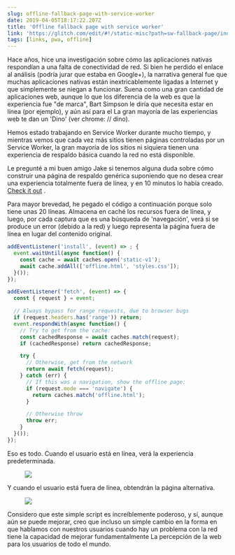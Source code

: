```yaml
---
slug: offline-fallback-page-with-service-worker
date: 2019-04-05T18:17:22.207Z
title: 'Offline fallback page with service worker'
link: 'https://glitch.com/edit/#!/static-misc?path=sw-fallback-page/index.html:6:9'
tags: [links, pwa, offline]
---
```

Hace años, hice una investigación sobre cómo las aplicaciones nativas respondían a una falta de conectividad de red. Si bien he perdido el enlace al análisis (podría jurar que estaba en Google+), la narrativa general fue que muchas aplicaciones nativas están inextricablemente ligadas a Internet y que simplemente se niegan a funcionar. Suena como una gran cantidad de aplicaciones web, aunque lo que los diferencia de la web es que la experiencia fue &quot;de marca&quot;, Bart Simpson le diría que necesita estar en línea (por ejemplo), y aún así para el La gran mayoría de las experiencias web te dan un &#39;Dino&#39; (ver chrome: // dino).

Hemos estado trabajando en Service Worker durante mucho tiempo, y mientras vemos que cada vez más sitios tienen páginas controladas por un Service Worker, la gran mayoría de los sitios ni siquiera tienen una experiencia de respaldo básica cuando la red no está disponible.

Le pregunté a mi buen amigo Jake si tenemos alguna duda sobre cómo construir una página de respaldo genérica suponiendo que no desea crear una experiencia totalmente fuera de línea, y en 10 minutos lo había creado. [Check it out](https://glitch.com/edit/#!/static-misc?path=sw-fallback-page/sw.js:6:9) .

Para mayor brevedad, he pegado el código a continuación porque solo tiene unas 20 líneas. Almacena en caché los recursos fuera de línea, y luego, por cada captura que es una búsqueda de &#39;navegación&#39;, verá si se produce un error (debido a la red) y luego representa la página fuera de línea en lugar del contenido original.

```JavaScript
addEventListener('install', (event) => ; {
  event.waitUntil(async function() {
    const cache = await caches.open('static-v1');
    await cache.addAll(['offline.html', 'styles.css']);
  }());
});

addEventListener('fetch', (event) => {
  const { request } = event;

  // Always bypass for range requests, due to browser bugs
  if (request.headers.has('range')) return;
  event.respondWith(async function() {
    // Try to get from the cache:
    const cachedResponse = await caches.match(request);
    if (cachedResponse) return cachedResponse;

    try {
      // Otherwise, get from the network
      return await fetch(request);
    } catch (err) {
      // If this was a navigation, show the offline page:
      if (request.mode === 'navigate') {
        return caches.match('offline.html');
      }

      // Otherwise throw
      throw err;
    }
  }());
});
```

Eso es todo. Cuando el usuario está en línea, verá la experiencia predeterminada.

<figure><img src="/images/2019-04-05-offline-fallback-page-with-service-woker.jpeg"></figure>

Y cuando el usuario está fuera de línea, obtendrán la página alternativa.

<figure><img src="/images/2019-04-05-offline-fallback-page-with-service-worker-1.jpeg"></figure>

Considero que este simple script es increíblemente poderoso, y sí, aunque aún se puede mejorar, creo que incluso un simple cambio en la forma en que hablamos con nuestros usuarios cuando hay un problema con la red tiene la capacidad de mejorar fundamentalmente La percepción de la web para los usuarios de todo el mundo.


